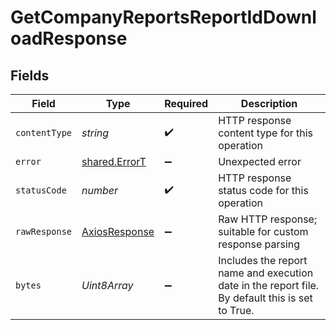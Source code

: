 # GetCompanyReportsReportIdDownloadResponse


## Fields

| Field                                                                                           | Type                                                                                            | Required                                                                                        | Description                                                                                     |
| ----------------------------------------------------------------------------------------------- | ----------------------------------------------------------------------------------------------- | ----------------------------------------------------------------------------------------------- | ----------------------------------------------------------------------------------------------- |
| `contentType`                                                                                   | *string*                                                                                        | :heavy_check_mark:                                                                              | HTTP response content type for this operation                                                   |
| `error`                                                                                         | [shared.ErrorT](../../../sdk/models/shared/errort.md)                                           | :heavy_minus_sign:                                                                              | Unexpected error                                                                                |
| `statusCode`                                                                                    | *number*                                                                                        | :heavy_check_mark:                                                                              | HTTP response status code for this operation                                                    |
| `rawResponse`                                                                                   | [AxiosResponse](https://axios-http.com/docs/res_schema)                                         | :heavy_minus_sign:                                                                              | Raw HTTP response; suitable for custom response parsing                                         |
| `bytes`                                                                                         | *Uint8Array*                                                                                    | :heavy_minus_sign:                                                                              | Includes the report name and execution date in the report file. By default this is set to True. |